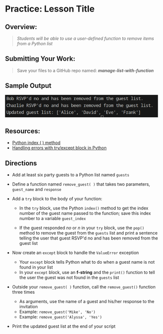 ﻿# Practice: Lesson Title

## Overview:

> *Students will be able to use a user-defined function to remove items from a Python list*

## Submitting Your Work:

> Save your files to a GitHub repo named: ***manage-list-with-function***

## Sample Output
![Sample output](output.png)

## Resources:

- [Python index ( ) method](https://www.w3schools.com/python/trypython.asp?filename=demo_ref_list_index)
- [Handling errors with try/except block in Python](https://python.land/deep-dives/python-try-except#Catching_exceptions_with_try_except)

## Directions

- Add at least six party guests to a Python list named `guests`   

- Define a function named `remove_guest( )` that takes two parameters, `guest_name` and `response`  

- Add a `try` block to the body of your function:

    - In the `try` block, use the Python `index()` method to get the index number of the guest name passed to the function; save this index number to a variable `guest_index`   

    - If the guest responded *no* or *n* in your `try` block, use the `pop()` method to remove the guest from the `guests` list and print a sentence telling the user that guest RSVP'd no and has been removed from the guest list
- Now create an `except` block to handle the `ValueError` exception
    - Your `except` block tells Python what to do when a guest name is not found in your list
    - In your `except` block, use an **f-string** and the `print()` function to tell the user the guest was not found in the `guests` list
 

- Outside your `remove_guest( )` function, call the `remove_guest()` function three times
    - As arguments, use the name of a guest and his/her response to the invitation
    - Example: `remove_guest('Mike', 'No')`
    - Example: `remove_guest('Alyssa', 'Yes')`
- Print the updated guest list at the end of your script
